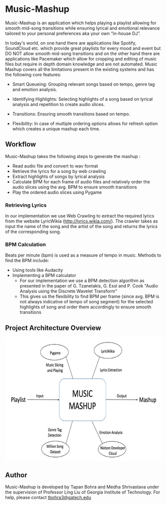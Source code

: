 # Music-Mashup #
Music-Mashup is an application which helps playing a playlist allowing for smooth mid-song transitions while ensuring lyrical
and emotional relevance tailored to your personal preferences aka your own “in-house DJ”. 

In today's world, on one hand there are applications like Spotify, SoundCloud etc. which provide great playlists for every
mood and event but DO NOT allow smooth mid-song transitions and on the other hand there are applications like Pacemaker which
allow for cropping and editing of music files but require in depth domain knowledge and are not automated. Music Mashup covers all the limitations present in the existing systems and has the following core features:

* Smart Queueing: Grouping relevant songs based on tempo, genre tag and emotion analysis.

* Identifying Highlights: Selecting highlights of a song based on lyrical analysis and repetition to create audio slices.

* Transitions: Ensuring smooth transitions based on tempo.

* Flexibility: In case of multiple ordering options allows for refresh option which creates a unique mashup each time.

## Workflow ##
Music-Mashup takes the following steps to generate the mashup :

* Read audio file and convert to wav format
* Retrieve the lyrics for a song by web crawling
* Extract highlights of songs by lyrical analysis
* Calculate BPM for each frame of audio files and relatively order the audio slices using the avg. BPM to ensure smooth transitions
* Play the ordered audio slices using Pygame

### Retrieving Lyrics ###
In our implementation we use Web Crawling to extract the required lyrics from the website LyricWikia (http://lyrics.wikia.com/). The crawler takes as input the name of the song and the artist of the song and returns
the lyrics of the corresponding song.

### BPM Calculation ###
Beats per minute (bpm) is used as a measure of tempo in music. Methods to find the BPM include:

* Using tools like Audacity
* Implementing a BPM calculator
  * For our implementation we use a BPM detection algorithm as presented in the paper of G. Tzanetakis, G. Essl and P. Cook "Audio Analysis using the Discrete Wavelet Transform" 
  * This gives us the flexibility to find BPM per frame (since avg. BPM is not always indicative of tempo of song segment) for the selected highlights of song and order them accordingly to ensure smooth transitions



## Project Architecture Overview ##
<img src="/img/Picture1.png" width="600" height="400">

## Author ##
Music-Mashup is developed by Tapan Bohra and Medha Shrivastava under the supervision of Professor Ling Liu of Georgia Institute
of Technology. For help, please contact tbohra3@gatech.edu


